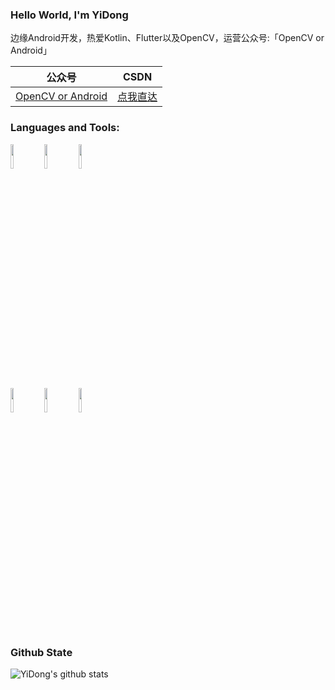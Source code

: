 ### Hello World, I'm YiDong 

边缘Android开发，热爱Kotlin、Flutter以及OpenCV，运营公众号:「OpenCV or Android」


|  公众号   | CSDN |
|  ----  | ----  |
| [OpenCV or Android](https://mp.weixin.qq.com/s/AeWrLAPiw-wCzZ9WpisjFw) |[点我直达](https://blog.csdn.net/onlyloveyd)| 

### Languages and Tools:

<p>  
  <!-- Your languages and tools. Be careful with the alignment. 
  You can use this sites to get logos: https://www.vectorlogo.zone or https://simpleicons.org/
  -->
  <code><img width="10%" src="https://www.vectorlogo.zone/logos/java/java-ar21.svg"></code>
  <code><img width="10%" src="https://www.vectorlogo.zone/logos/kotlinlang/kotlinlang-ar21.svg"></code>
  <code><img width="10%" src="https://www.vectorlogo.zone/logos/android/android-ar21.svg"></code>
  <br />
  <code><img width="10%" src="https://www.vectorlogo.zone/logos/gradle/gradle-ar21.svg"></code>
  <code><img width="10%" src="https://www.vectorlogo.zone/logos/flutterio/flutterio-ar21.svg"></code>
  <code><img width="10%" src="https://www.vectorlogo.zone/logos/json/json-ar21.svg"></code>
</p>


### Github State
![YiDong's github stats](https://github-readme-stats.vercel.app/api?username=onlyloveyd&show_icons=true&theme=radical)
